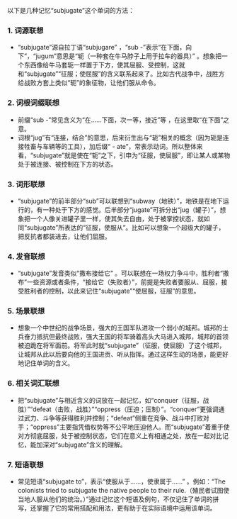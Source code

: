 以下是几种记忆“subjugate”这个单词的方法：

### 1. 词源联想
 - “subjugate”源自拉丁语“subjugare” ，“sub -”表示“在下面，向下”，“jugum”意思是“轭（一种套在牛马脖子上用于拉车的器具）” 。想象把一个东西像给牛马套轭一样置于下方，使其屈服、受控制，这就和“subjugate”“征服；使屈服”的含义联系起来了。比如古代战争中，战胜方给战败方套上类似“轭”的象征物，让他们服从命令。

### 2. 词根词缀联想
 - 前缀“sub -”常见含义为“在……下面，次一等，接近”等 ，在这里取“在下面”之意。
 - 词根“jug”有“连接，结合”的意思，后来衍生出与“轭”相关的概念（因为轭是连接牲畜与车辆等的工具），加后缀“ - ate”，常表示动词。所以整体来看，“subjugate”就是使在“轭”之下，引申为“征服，使屈服”，即让某人或某物处于被连接、被控制在下方的状态。

### 3. 词形联想
 - “subjugate”的前半部分“sub”可以联想到“subway（地铁）”，地铁是在地下运行的，有一种处于下方的感觉。后半部分“jugate”可拆分出“jug（罐子）”，想象把一个人像关进罐子里一样，使其失去自由，处于被掌控状态，就如同“subjugate”所表达的“征服，使服从”。比如可以想象一个超级大的罐子，把反抗者都装进去，让他们屈服。

### 4. 发音联想
 - “subjugate”发音类似“撒布接给它” 。可以联想在一场权力争斗中，胜利者“撒布”一些资源或者条件，“接给它（失败者）”，前提是失败者要服从、屈服，接受胜利者的控制，以此来记住“subjugate”“使屈服，征服”的意思。

### 5. 场景联想
 - 想象一个中世纪的战争场景，强大的王国军队进攻一个弱小的城邦。城邦的士兵奋力抵抗但最终战败，强大王国的将军骑着高头大马进入城邦，城邦的首领被迫跪在将军面前。将军此时就“subjugate”（征服，使屈服）了这个城邦，让城邦从此以后要向他的王国进贡、听从指挥。通过这样生动的场景，能更好地记住单词的含义。

### 6. 相关词汇联想
 - 把“subjugate”与相近含义的词放在一起记忆，如“conquer（征服，战胜）”“defeat（击败，战胜）”“oppress（压迫；压制）”。“conquer”更强调通过武力、斗争等获得胜利并控制；“defeat”侧重在竞争、战斗中打败对手；“oppress”主要指凭借权势等不公平地压迫他人。而“subjugate”着重于使对方彻底屈服，处于被控制状态，它们在意义上有相通之处，放在一起对比记忆，能加深对“subjugate”含义的理解。

### 7. 短语联想
 - 常见短语“subjugate to”，表示“使服从于……，使隶属于……” 。例如：“The colonists tried to subjugate the native people to their rule.（殖民者试图使当地人服从他们的统治。）”通过记忆这个短语及例句，不仅记住了单词的拼写，还掌握了它的常用搭配和用法，更有助于在实际语境中运用该单词。 